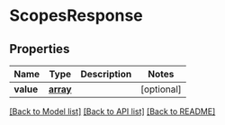 # ScopesResponse

## Properties
Name | Type | Description | Notes
------------ | ------------- | ------------- | -------------
**value** | [**array**](.md) |  | [optional] 

[[Back to Model list]](../README.md#documentation-for-models) [[Back to API list]](../README.md#documentation-for-api-endpoints) [[Back to README]](../README.md)

